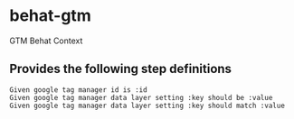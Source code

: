# behat-gtm
GTM Behat Context

## Provides the following step definitions

```
Given google tag manager id is :id
Given google tag manager data layer setting :key should be :value
Given google tag manager data layer setting :key should match :value
```
